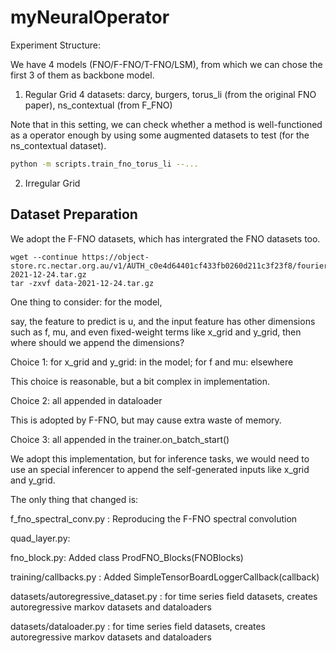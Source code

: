 # myNeuralOperator

Experiment Structure:

We have 4 models (FNO/F-FNO/T-FNO/LSM), from which we can chose the first 3 of them as backbone model.

1. Regular Grid
4 datasets: darcy, burgers, torus_li (from the original FNO paper), ns_contextual (from F_FNO)

Note that in this setting, we can check whether a method is well-functioned as a operator enough by using some augmented datasets to test (for the ns_contextual dataset).

```bash
python -m scripts.train_fno_torus_li --...
```

2. Irregular Grid



## Dataset Preparation
We adopt the F-FNO datasets, which has intergrated the FNO datasets too.

```shell
wget --continue https://object-store.rc.nectar.org.au/v1/AUTH_c0e4d64401cf433fb0260d211c3f23f8/fourierflow/data-2021-12-24.tar.gz
tar -zxvf data-2021-12-24.tar.gz
```

One thing to consider: for the model, 

say, the feature to predict is u, and the input feature has other dimensions such as f, mu, and even fixed-weight terms like x_grid and y_grid, then where should we append the dimensions?

Choice 1: for x_grid and y_grid: in the model; for f and mu: elsewhere

This choice is reasonable, but a bit complex in implementation.

Choice 2: all appended in dataloader

This is adopted by F-FNO, but may cause extra waste of memory.

Choice 3: all appended in the trainer.on_batch_start()

We adopt this implementation, but for inference tasks, we would need to use an special inferencer to append the self-generated inputs like x_grid and y_grid.

The only thing that changed is:

f_fno_spectral_conv.py : Reproducing the F-FNO spectral convolution

quad_layer.py: 

fno_block.py: Added class ProdFNO_Blocks(FNOBlocks)

training/callbacks.py : Added SimpleTensorBoardLoggerCallback(callback)

datasets/autoregressive_dataset.py : for time series field datasets, creates autoregressive markov datasets and dataloaders

datasets/dataloader.py : for time series field datasets, creates autoregressive markov datasets and dataloaders

